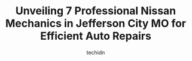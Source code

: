 ---
layout: ampstory
image: https://images.unsplash.com/photo-1494697536454-6f39e2cc972d?ixlib=rb-4.0.3&ixid=MnwxMjA3fDB8MHxwaG90by1wYWdlfHx8fGVufDB8fHx8&auto=format&fit=crop&w=640&h=853&q=80
author: techidn
featured: false
description: For top-quality automotive repairs and maintenance, visit the 7 best Nissan Mechanic in Jefferson City MO, USA. Their reputation for excellence and their dedication to customer satisfaction 
title: Unveiling 7 Professional Nissan Mechanics in Jefferson City MO for Efficient Auto Repairs
cover:
   title: Unveiling 7 Professional Nissan Mechanics in Jefferson City MO for Efficient Auto Repairs
   subtitle: Rickpate
   background: https://images.unsplash.com/photo-1494697536454-6f39e2cc972d?ixlib=rb-4.0.3&ixid=MnwxMjA3fDB8MHxwaG90by1wYWdlfHx8fGVufDB8fHx8&auto=format&fit=crop&w=640&h=853&q=80

pages: 
 - layout: thirds
   top: <h1>#1 Professional Automotive Service</h1>
   bottom: "<p>Desperately needed air in a tire. After several failed attempts to find a working air compressor at a gas station and completely out of quarters we stopped in to professi</p>"
   background: https://www.knot35.com/toplist/wp-content/uploads/2023/06/best-nissan-mechanic-1-in-jefferson-city-mo-1685840424.jpeg
   backgroundblur: true
 - layout: thirds
   top: <h1>#2 The Auto Shop</h1>
   bottom: "<p>612 Missouri Blvd Ct, Jefferson City, MO 65109, United States</p>"
   background: https://www.knot35.com/toplist/wp-content/uploads/2023/06/best-nissan-mechanic-2-in-jefferson-city-mo-1685840425.jpeg
   cta:
      link: https://www.knot35.com/toplist/unveiling-7-professional-nissan-mechanics-in-jefferson-city-mo-for-efficient-auto-repairs/
      text: Unveiling 7 Professional Nissan Mechanics in Jefferson City MO for Efficient Auto Repairs
 - layout: thirds
   top: <h1>#3 Rods Automotive</h1>
   bottom: "<p>617 Delaware St, Jefferson City, MO 65109, United States</p>"
   background: https://www.knot35.com/toplist/wp-content/uploads/2023/06/best-nissan-mechanic-3-in-jefferson-city-mo-1685840425.jpeg
   cta:
      link: https://www.knot35.com/toplist/unveiling-7-professional-nissan-mechanics-in-jefferson-city-mo-for-efficient-auto-repairs/
      text: Unveiling 7 Professional Nissan Mechanics in Jefferson City MO for Efficient Auto Repairs
 - layout: thirds
   top: <h1>#4 Tellman Auto Repair LLC</h1>
   bottom: "<p>610 Beck St, Jefferson City, MO 65109, United States</p>"
   background: https://images.unsplash.com/photo-1609083590460-7b8cc0ca65f8?ixlib=rb-4.0.3&ixid=MnwxMjA3fDB8MHxwaG90by1wYWdlfHx8fGVufDB8fHx8&auto=format&fit=crop&w=640&h=853&q=80
   cta:
      link: https://www.knot35.com/toplist/unveiling-7-professional-nissan-mechanics-in-jefferson-city-mo-for-efficient-auto-repairs/
      text: Unveiling 7 Professional Nissan Mechanics in Jefferson City MO for Efficient Auto Repairs
 - layout: thirds
   top: <h1>#5 Autopro Car Care LLC</h1>
   bottom: "<p>5216 Bus 50 W, Jefferson City, MO 65109, United States</p>"
   background: https://images.unsplash.com/photo-1524169358666-79f22534bc6e?ixlib=rb-4.0.3&ixid=MnwxMjA3fDB8MHxwaG90by1wYWdlfHx8fGVufDB8fHx8&auto=format&fit=crop&w=640&h=853&q=80
   cta:
      link: https://www.knot35.com/toplist/unveiling-7-professional-nissan-mechanics-in-jefferson-city-mo-for-efficient-auto-repairs/
      text: Unveiling 7 Professional Nissan Mechanics in Jefferson City MO for Efficient Auto Repairs
 - layout: thirds
   top: <h1>#6 B & W Auto Service</h1>
   bottom: "<p>1530 E McCarty St, Jefferson City, MO 65101, United States</p>"
   background: https://images.unsplash.com/photo-1602536052359-ef94c21c5948?ixlib=rb-4.0.3&ixid=MnwxMjA3fDB8MHxwaG90by1wYWdlfHx8fGVufDB8fHx8&auto=format&fit=crop&w=640&h=853&q=80
   cta:
      link: https://www.knot35.com/toplist/unveiling-7-professional-nissan-mechanics-in-jefferson-city-mo-for-efficient-auto-repairs/
      text: Unveiling 7 Professional Nissan Mechanics in Jefferson City MO for Efficient Auto Repairs
 - layout: thirds
   top: <h1>#7 Bob Steinmetz Automotive Inc</h1>
   bottom: "<p>707 Ohio St, Jefferson City, MO 65109, United States</p>"
   background: https://images.unsplash.com/photo-1620421680010-0766ff230392?ixlib=rb-4.0.3&ixid=MnwxMjA3fDB8MHxwaG90by1wYWdlfHx8fGVufDB8fHx8&auto=format&fit=crop&w=640&h=853&q=80
   cta:
      link: https://www.knot35.com/toplist/unveiling-7-professional-nissan-mechanics-in-jefferson-city-mo-for-efficient-auto-repairs/
      text: Unveiling 7 Professional Nissan Mechanics in Jefferson City MO for Efficient Auto Repairs
 - layout: thirds
   middle: Continue reading...
   background: https://images.unsplash.com/photo-1510906594845-bc082582c8cc?ixlib=rb-4.0.3&ixid=MnwxMjA3fDB8MHxwaG90by1wYWdlfHx8fGVufDB8fHx8&auto=format&fit=crop&w=640&h=853&q=80
   cta:
      link: https://www.knot35.com/toplist/unveiling-7-professional-nissan-mechanics-in-jefferson-city-mo-for-efficient-auto-repairs/
      text: Unveiling 7 Professional Nissan Mechanics in Jefferson City MO for Efficient Auto Repairs
      
---